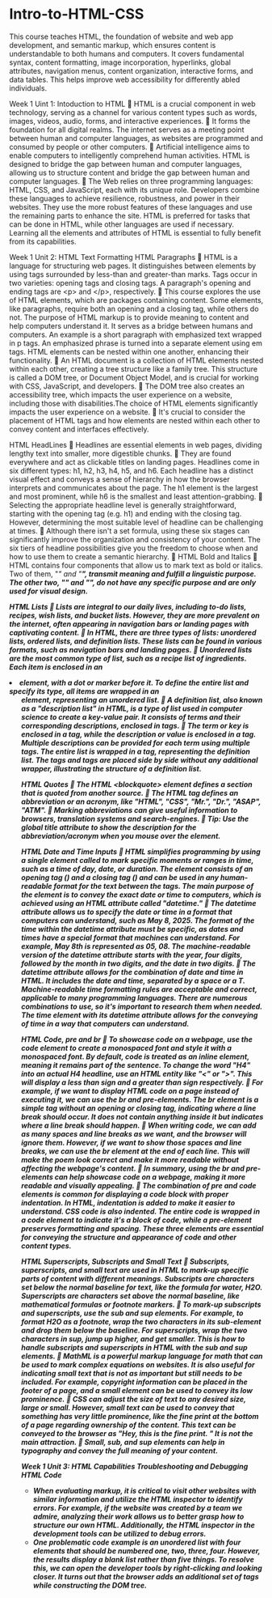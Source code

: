 # Intro-to-HTML-CSS
This course teaches HTML, the foundation of website and web app development, and semantic markup, which ensures content is understandable to both humans and computers. It covers fundamental syntax, content formatting, image incorporation, hyperlinks, global attributes, navigation menus, content organization, interactive forms, and data tables. This helps improve web accessibility for differently abled individuals.

Week 1 Uint 1: Intoduction to HTML
	HTML is a crucial component in web technology, serving as a channel for various content types such as words, images, videos, audio, forms, and interactive experiences. 
	It forms the foundation for all digital realms. The internet serves as a meeting point between human and computer languages, as websites are programmed and consumed by people or other computers. 
	Artificial intelligence aims to enable computers to intelligently comprehend human activities. HTML is designed to bridge the gap between human and computer languages, allowing us to structure content and bridge the gap between human and computer languages.
	The Web relies on three programming languages: HTML, CSS, and JavaScript, each with its unique role. Developers combine these languages to achieve resilience, robustness, and power in their websites. They use the more robust features of these languages and use the remaining parts to enhance the site. HTML is preferred for tasks that can be done in HTML, while other languages are used if necessary. Learning all the elements and attributes of HTML is essential to fully benefit from its capabilities.

Week 1 Unit 2: HTML Text Formatting
HTML Paragraphs 
	HTML is a language for structuring web pages. It distinguishes between elements by using tags surrounded by less-than and greater-than marks. Tags occur in two varieties: opening tags and closing tags. A paragraph's opening and ending tags are \<p> and \</p>, respectively.
	This course explores the use of HTML elements, which are packages containing content. Some elements, like paragraphs, require both an opening and a closing tag, while others do not. The purpose of HTML markup is to provide meaning to content and help computers understand it. It serves as a bridge between humans and computers. An example is a short paragraph with emphasized text wrapped in p tags. An emphasized phrase is turned into a separate element using em tags. HTML elements can be nested within one another, enhancing their functionality.
	An HTML document is a collection of HTML elements nested within each other, creating a tree structure like a family tree. This structure is called a DOM tree, or Document Object Model, and is crucial for working with CSS, JavaScript, and developers. 
	The DOM tree also creates an accessibility tree, which impacts the user experience on a website, including those with disabilities.The choice of HTML elements significantly impacts the user experience on a website.
	It's crucial to consider the placement of HTML tags and how elements are nested within each other to convey content and interfaces effectively.

HTML HeadLines
	Headlines are essential elements in web pages, dividing lengthy text into smaller, more digestible chunks. 
	They are found everywhere and act as clickable titles on landing pages. Headlines come in six different types: h1, h2, h3, h4, h5, and h6. Each headline has a distinct visual effect and conveys a sense of hierarchy in how the browser interprets and communicates about the page. The h1 element is the largest and most prominent, while h6 is the smallest and least attention-grabbing.
	Selecting the appropriate headline level is generally straightforward, starting with the opening tag (e.g. h1) and ending with the closing tag. However, determining the most suitable level of headline can be challenging at times.
	Although there isn't a set formula, using these six stages can significantly improve the organization and consistency of your content. The six tiers of headline possibilities give you the freedom to choose when and how to use them to create a semantic hierarchy.
	HTML Bold and Italics
	HTML contains four components that allow us to mark text as bold or italics. Two of them, "<em>" and "<strong>", transmit meaning and fulfill a linguistic purpose. The other two, "<i>" and "<b>", do not have any specific purpose and are only used for visual design.

HTML Lists
	Lists are integral to our daily lives, including to-do lists, recipes, wish lists, and bucket lists. However, they are more prevalent on the internet, often appearing in navigation bars or landing pages with captivating content. 
	In HTML, there are three types of lists: unordered lists, ordered lists, and definition lists. These lists can be found in various formats, such as navigation bars and landing pages.
	Unordered lists are the most common type of list, such as a recipe list of ingredients. Each item is enclosed in an <li> element, with a dot or marker before it. To define the entire list and specify its type, all items are wrapped in an <ul> element, representing an unordered list.
	A definition list, also known as a "description list" in HTML, is a type of list used in computer science to create a key-value pair. It consists of terms and their corresponding descriptions, enclosed in tags. 
	The term or key is enclosed in a tag, while the description or value is enclosed in a tag. Multiple descriptions can be provided for each term using multiple tags. The entire list is wrapped in a tag, representing the definition list. The tags and tags are placed side by side without any additional wrapper, illustrating the structure of a definition list.
  
HTML Quotes
	The HTML \<blockquote> element defines a section that is quoted from another source.
	The HTML <abbr> tag defines an abbreviation or an acronym, like "HTML", "CSS", "Mr.", "Dr.", "ASAP", "ATM".
	Marking abbreviations can give useful information to browsers, translation systems and search-engines.
	Tip: Use the global title attribute to show the description for the abbreviation/acronym when you mouse over the element.

HTML Date and Time Inputs
	HTML simplifies programming by using a single element called <time> to mark specific moments or ranges in time, such as a time of day, date, or duration. The <time> element consists of an opening tag (<time>) and a closing tag (</time>) and can be used in any human-readable format for the text between the tags. The main purpose of the <time> element is to convey the exact date or time to computers, which is achieved using an HTML attribute called "datetime."
	The datetime attribute allows us to specify the date or time in a format that computers can understand, such as <time datetime="2025-05-08">May 8, 2025</time>. The format of the time within the datetime attribute must be specific, as dates and times have a special format that machines can understand. For example, May 8th is represented as 05, 08. The machine-readable version of the datetime attribute starts with the year, four digits, followed by the month in two digits, and the date in two digits.
	The datetime attribute allows for the combination of date and time in HTML. It includes the date and time, separated by a space or a T. Machine-readable time formatting rules are acceptable and correct, applicable to many programming languages. There are numerous combinations to use, so it's important to research them when needed. The time element with its datetime attribute allows for the conveying of time in a way that computers can understand.

HTML Code, pre and br
	To showcase code on a webpage, use the code element to create a monospaced font and style it with a monospaced font. By default, code is treated as an inline element, meaning it remains part of the sentence. To change the word "H4" into an actual H4 headline, use an HTML entity like "&lt;" or "&gt;". This will display a less than sign and a greater than sign respectively.
	For example, if we want to display HTML code on a page instead of executing it, we can use the br and pre-elements. The br element is a simple tag without an opening or closing tag, indicating where a line break should occur. It does not contain anything inside it but indicates where a line break should happen.
	When writing code, we can add as many spaces and line breaks as we want, and the browser will ignore them. However, if we want to show those spaces and line breaks, we can use the br element at the end of each line. This will make the poem look correct and make it more readable without affecting the webpage's content.
	In summary, using the br and pre-elements can help showcase code on a webpage, making it more readable and visually appealing.
	The combination of pre and code elements is common for displaying a code block with proper indentation. In HTML, indentation is added to make it easier to understand. CSS code is also indented. The entire code is wrapped in a code element to indicate it's a block of code, while a pre-element preserves formatting and spacing. These three elements are essential for conveying the structure and appearance of code and other content types.


HTML Superscripts, Subscripts and Small Text
	Subscripts, superscripts, and small text are used in HTML to mark-up specific parts of content with different meanings. Subscripts are characters set below the normal baseline for text, like the formula for water, H2O. Superscripts are characters set above the normal baseline, like mathematical formulas or footnote markers.
	To mark-up subscripts and superscripts, use the sub and sup elements. For example, to format H2O as a footnote, wrap the two characters in its sub-element and drop them below the baseline. For superscripts, wrap the two characters in sup, jump up higher, and get smaller. This is how to handle subscripts and superscripts in HTML with the sub and sup elements.
	MathML is a powerful markup language for math that can be used to mark complex equations on websites. It is also useful for indicating small text that is not as important but still needs to be included. For example, copyright information can be placed in the footer of a page, and a small element can be used to convey its low prominence.
	CSS can adjust the size of text to any desired size, large or small. However, small text can be used to convey that something has very little prominence, like the fine print at the bottom of a page regarding ownership of the content. This text can be conveyed to the browser as "Hey, this is the fine print. " It is not the main attraction. 
	Small, sub, and sup elements can help in typography and convey the full meaning of your content.

Week 1 Unit 3: HTML Capabilities
Troubleshooting and Debugging HTML Code
- When evaluating markup, it is critical to visit other websites with similar information and utilize the HTML inspector to identify errors. For example, if the 
  website was created by a team we admire, analyzing their work allows us to better grasp how to structure our own HTML. Additionally, the HTML inspector in the 
  development tools can be utilized to debug errors.
- One problematic code example is an unordered list with four elements that should be numbered one, two, three, four. However, the results display a blank list rather 
  than five things. To resolve this, we can open the developer tools by right-clicking and looking closer. It turns out that the browser adds an additional set of 
  tags while constructing the DOM tree.
  

